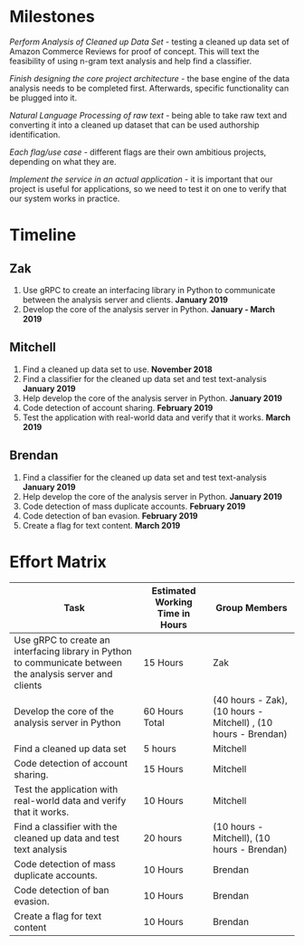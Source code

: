 # Milestones

*Perform Analysis of Cleaned up Data Set* - testing a cleaned up data set of Amazon Commerce Reviews for proof of concept. This will text the feasibility of using n-gram text analysis and help find a classifier.   

*Finish designing the core project architecture* - the base engine of the data analysis needs to be completed first. Afterwards, specific functionality can be plugged into it.

*Natural Language Processing of raw text* - being able to take raw text and converting it into a cleaned up dataset that can be used 
authorship identification. 

*Each flag/use case* - different flags are their own ambitious projects, depending on what they are.

*Implement the service in an actual application* - it is important that our project is useful for applications, so we need to test it on one to verify that our system works in practice.

# Timeline

## Zak

1. Use gRPC to create an interfacing library in Python to communicate between the analysis server and clients. **January 2019**
2. Develop the core of the analysis server in Python. **January - March 2019**

## Mitchell

1. Find a cleaned up data set to use. **November 2018**
2. Find a classifier for the cleaned up data set and test text-analysis **January 2019**
3. Help develop the core of the analysis server in Python. **January 2019**
4. Code detection of account sharing. **February 2019**
5. Test the application with real-world data and verify that it works. **March 2019**

## Brendan

1. Find a classifier for the cleaned up data set and test text-analysis **January 2019**
2. Help develop the core of the analysis server in Python. **January 2019**
3. Code detection of mass duplicate accounts. **February 2019**
4. Code detection of ban evasion. **February 2019**
5. Create a flag for text content. **March 2019**

# Effort Matrix


| Task | Estimated Working Time in Hours | Group Members |
|-------|-------|-------|
|Use gRPC to create an interfacing library in Python to communicate between the analysis server and clients | 15 Hours | Zak|
|Develop the core of the analysis server in Python|60 Hours Total|(40 hours - Zak), (10 hours - Mitchell) , (10 hours - Brendan) |
|Find a cleaned up data set|5 hours|Mitchell|
|Code detection of account sharing.| 15 Hours | Mitchell |
|Test the application with real-world data and verify that it works.| 10 Hours | Mitchell |
|Find a classifier with the cleaned up data and test text analysis|20 hours|(10 hours - Mitchell), (10 hours - Brendan)|
| Code detection of mass duplicate accounts. | 10 Hours | Brendan|
| Code detection of ban evasion. | 10 Hours | Brendan| 
| Create a flag for text content | 10 Hours | Brendan | 

